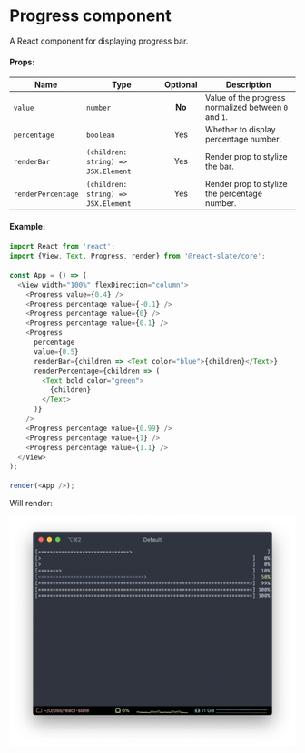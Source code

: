 # Progress component

A React component for displaying progress bar.

#### Props:

| Name               | Type                                | Optional | Description                                           |
| ------------------ | ----------------------------------- | :------: | ----------------------------------------------------- |
| `value`            | `number`                            |  __No__  | Value of the progress normalized between `0` and `1`. |
| `percentage`       | `boolean`                           |   Yes    | Whether to display percentage number.                 |
| `renderBar`        | `(children: string) => JSX.Element` |   Yes    | Render prop to stylize the bar.                       |
| `renderPercentage` | `(children: string) => JSX.Element` |   Yes    | Render prop to stylize the percentage number.         |

#### Example:

```js
import React from 'react';
import {View, Text, Progress, render} from '@react-slate/core';

const App = () => (
  <View width="100%" flexDirection="column">
    <Progress value={0.4} />
    <Progress percentage value={-0.1} />
    <Progress percentage value={0} />
    <Progress percentage value={0.1} />
    <Progress
      percentage
      value={0.5}
      renderBar={children => <Text color="blue">{children}</Text>}
      renderPercentage={children => (
        <Text bold color="green">
          {children}
        </Text>
      )}
    />
    <Progress percentage value={0.99} />
    <Progress percentage value={1} />
    <Progress percentage value={1.1} />
  </View>
);

render(<App />);
```

Will render:

![Progress example image](../_assets/progress.png)
